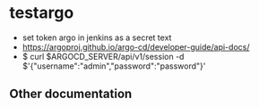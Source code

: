 # testargo
- set token argo in jenkins as a secret text  
- https://argoproj.github.io/argo-cd/developer-guide/api-docs/  
- $ curl $ARGOCD_SERVER/api/v1/session -d $'{"username":"admin","password":"password"}'
## Other documentation 